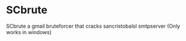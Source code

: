 # SCbrute
SCbrute a gmail bruteforcer that cracks sancristobalsl smtpserver (Only works in windows)

